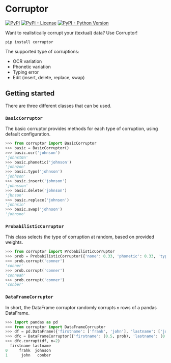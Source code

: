 # Corruptor
[![PyPI](https://img.shields.io/pypi/v/corruptor.svg)](https://pypi.org/project/corruptor)
[![PyPI - License](https://img.shields.io/pypi/l/corruptor.svg)](https://pypi.org/project/corruptor)
[![PyPI - Python Version](https://img.shields.io/pypi/pyversions/corruptor.svg)](https://pypi.org/project/corruptor)

Want to realistically corrupt your (textual) data? Use Corruptor!

```shell
pip install corruptor
```

The supported type of corruptions:

- OCR variation
- Phonetic variation
- Typing error
- Edit (insert, delete, replace, swap)

## Getting started
There are three different classes that can be used.

### `BasicCorruptor`
The basic corruptor provides methods for each type of corruption, using default configuration.

```python
>>> from corruptor import BasicCorruptor
>>> basic = BasicCorruptor()
>>> basic.ocr('johnson')
'johnst0n'
>>> basic.phonetic('johnson')
'johnzon'
>>> basic.typo('johnson')
'johhson'
>>> basic.insert('johnson')
'johnsson'
>>> basic.delete('johnson')
'jhnson'
>>> basic.replace('johnson')
'johnsin'
>>> basic.swap('johnson')
'johnsno'
```

### `ProbabilisticCorruptor`
This class selects the type of corruption at random, based on provided weights.

```python
>>> from corruptor import ProbabilisticCorruptor
>>> prob = ProbabilisticCorruptor({'none': 0.33, 'phonetic': 0.33, 'typo': 0.33})
>>> prob.corrupt('conner')
'conner'
>>> prob.corrupt('conner')
'conneah'
>>> prob.corrupt('conner')
'conber'
```

### `DataFrameCorruptor`
In short, the DataFrame corruptor randomly corrupts `n` rows of a pandas DataFrame.

```python
>>> import pandas as pd
>>> from corruptor import DataFrameCorruptor
>>> df = pd.DataFrame({'firstname': ['frank', 'john'], 'lastname': ['johnson', 'conner']})
>>> dfc = DataFrameCorruptor({'firstname': (0.5, prob), 'lastname': (0.5, prob)})
>>> dfc.corrupt(df, n=2)
  firstname lastname
0     frahk  johnson
1      john   conber
```




